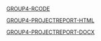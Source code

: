
[GROUP4-RCODE](files/Project.R)

[GROUP4-PROJECTREPORT-HTML](files/Group4-ProjectReport/Rapor360proje.html)

[GROUP4-PROJECTREPORT-DOCX](files/Group4-ProjectReport/Report360project.docx)
